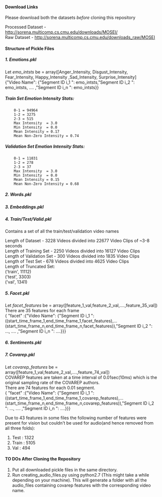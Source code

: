 #### Download Links

Please download both the datasets _before_ cloning this repository <br/>

Processed Dataset - http://sorena.multicomp.cs.cmu.edu/downloads/MOSEI/ <br/>
Raw Dataset - http://sorena.multicomp.cs.cmu.edu/downloads_raw/MOSEI <br/>


#### Structure of Pickle Files

##### 1. Emotions.pkl 

Let *emo_intsts* be  = array([Anger_Intensity, Disgust_Intensity, Fear_Intensity, Happy_Intensity ,Sad_Intensity,   Surprise_Intensity] <br/>
{"Video Name": {"Segment ID i_1 ": emo_intsts,"Segment ID i_2 ": emo_intsts, .... ,"Segment ID i_n ": emo_intsts}} <br/>

##### Train Set Emotion Intensity Stats: <br/>
 
        0-1 = 94964
        1-2 = 3275 
        2-3 = 515 
        Max Intensity  = 3.0
        Min Intensity  = 0.0 
        Mean Intensity = 0.17
        Mean Non-Zero Intensity = 0.74
##### Validation Set Emotion Intensity Stats: <br/>
        
        0-1 = 11031 
        1-2 = 278 
        2-3 = 37 
        Max Intensity  = 3.0
        Min Intensity  = 0.0
        Mean Intensity = 0.15
        Mean Non-Zero Intensity = 0.68

##### 2. Words.pkl 

##### 3. Embeddings.pkl 

##### 4. Train/Test/Valid.pkl 

Contains a set of all the train/test/validation video names <br/>

Length of Dataset - 3228 Videos divided into 22677 Video Clips of ~3-8 seconds <br/>
Length of Training Set - 2250 Videos divided into 16127 Video Clips <br/>
Length of Validation Set - 300 Videos divided into 1835 Video Clips <br/>
Length of Test Set - 678 Videos divided into 4625 Video Clips <br/>
Length of Truncated Set: <br/>
('train', 11112) <br/>
('test', 3303) <br/>
('val', 1341) <br/>


##### 5. Facet.pkl 
Let *facet_features* be  = array([feature_1_val,feature_2_val,....,feature_35_val]) <br/>
There are 35 features for each frame <br/>
{ "facet" :{"Video Name": {"Segment ID i_1 ": ((start_time_frame_1,end_time_frame_1,facet_features),...      (start_time_frame_n,end_time_frame_n,facet_features)),"Segment ID i_2 ": ..., .... ,"Segment ID i_n ": ....}}}

##### 6. Sentiments.pkl 

##### 7. Covarep.pkl 

Let *covarep_features* be  = array([feature_1_val,feature_2_val,....,feature_74_val]) <br/>
COVAREP features are taken at a time interval of 0.01sec(10ms) which is the original sampling rate of the COVAREP authors.<br/>
There are 74 features for each 0.01 segment. <br/>
{ "facet" :{"Video Name": {"Segment ID i_1 ": ((start_time_frame_1,end_time_frame_1,covarep_features),...      (start_time_frame_n,end_time_frame_n,covarep_features)),"Segment ID i_2 ": ..., .... ,"Segment ID i_n ": ....}}}

Due to 43 features in some files the following number of features were present for vision but couldn't be used for audio(and hence removed from all three folds): <br/>
1. Test : 1322 <br/>
2. Train : 5105 <br/>
3. Val : 494 <br/>

#### TO DOs After Cloning the Repository

1. Put all downloaded pickle files in the same directory. <br/>
2. Run creating_audio_files.py using python2.7 (This might take a while depending on your machine). This will generate a folder with all the audio_files containing covarep features with the corresponding video name. 
